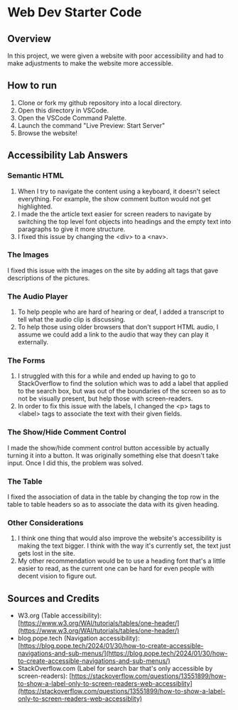 # Web Dev Starter Code

## Overview

In this project, we were given a website with poor accessibility and had to make 
adjustments to make the website more accessible.

## How to run
1. Clone or fork my github repository into a local directory.
2. Open this directory in VSCode.
3. Open the VSCode Command Palette.
4. Launch the command "Live Preview: Start Server"
5. Browse the website!

## Accessibility Lab Answers
### Semantic HTML
1. When I try to navigate the content using a keyboard, it doesn't select everything. For example,
the show comment button would not get highlighted.
2. I made the the article text easier for screen readers to navigate by switching the top level
font objects into headings and the empty text into paragraphs to give it more structure.
3. I fixed this issue by changing the \<div> to a \<nav>.

### The Images
I fixed this issue with the images on the site by adding alt tags that gave descriptions of the
pictures.

### The Audio Player
1. To help people who are hard of hearing or deaf, I added a transcript to tell what the audio
clip is discussing.
2. To help those using older browsers that don't support HTML audio, I assume we could add a 
link to the audio that way they can play it externally.

### The Forms
1. I struggled with this for a while and ended up having to go to StackOverflow to find the
solution which was to add a label that applied to the search box, but was out of the boundaries 
of the screen so as to not be visually present, but help those with screen-readers.
2. In order to fix this issue with the labels, I changed the \<p> tags to \<label> tags to associate
the text with their given fields.

### The Show/Hide Comment Control
I made the show/hide comment control button accessible by actually turning it into a button. It was
originally something else that doesn't take input. Once I did this, the problem was solved.

### The Table
I fixed the association of data in the table by changing the top row in the table to table headers 
so as to associate the data with its given heading.

### Other Considerations
1. I think one thing that would also improve the website's accessibility is making the text bigger.
I think with the way it's currently set, the text just gets lost in the site.
2. My other recommendation would be to use a heading font that's a little easier to read, as the 
current one can be hard for even people with decent vision to figure out.

## Sources and Credits

- W3.org (Table accessibility): [https://www.w3.org/WAI/tutorials/tables/one-header/](https://www.w3.org/WAI/tutorials/tables/one-header/)
- blog.pope.tech (Navigation accessibility): [https://blog.pope.tech/2024/01/30/how-to-create-accessible-navigations-and-sub-menus/](https://blog.pope.tech/2024/01/30/how-to-create-accessible-navigations-and-sub-menus/)
- StackOverflow.com (Label for search bar that's only accessible by screen-readers): [https://stackoverflow.com/questions/13551899/how-to-show-a-label-only-to-screen-readers-web-accessiblity](https://stackoverflow.com/questions/13551899/how-to-show-a-label-only-to-screen-readers-web-accessiblity)

